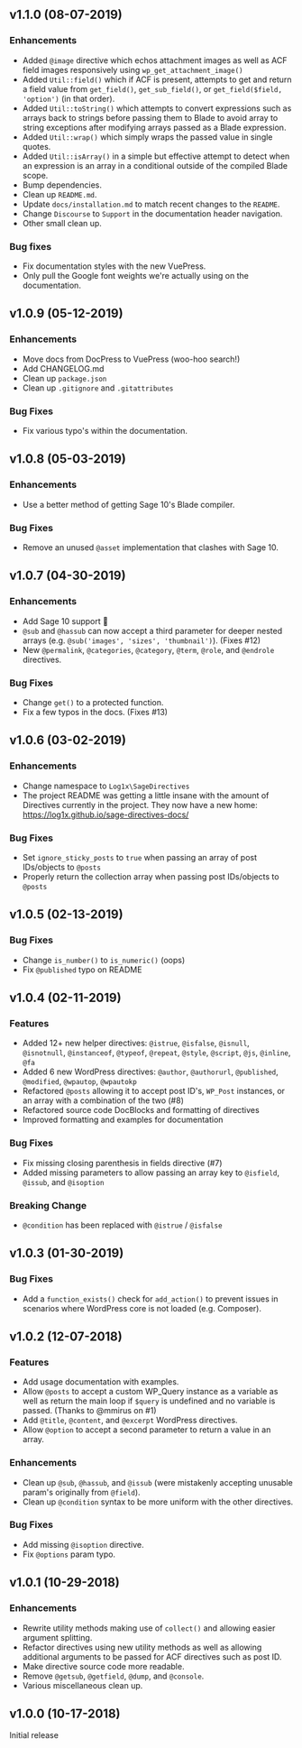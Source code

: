 ## v1.1.0 (08-07-2019)

### Enhancements
- Added `@image` directive which echos attachment images as well as ACF field images responsively using `wp_get_attachment_image()`
- Added `Util::field()` which if ACF is present, attempts to get and return a field value from `get_field()`, `get_sub_field()`, or `get_field($field, 'option')` (in that order).
- Added `Util::toString()` which attempts to convert expressions such as arrays back to strings before passing them to Blade to avoid array to string exceptions after modifying arrays passed as a Blade expression.
- Added `Util::wrap()` which simply wraps the passed value in single quotes.
- Added `Util::isArray()` in a simple but effective attempt to detect when an expression is an array in a conditional outside of the compiled Blade scope.
- Bump dependencies.
- Clean up `README.md`.
- Update `docs/installation.md` to match recent changes to the `README`.
- Change `Discourse` to `Support` in the documentation header navigation.
- Other small clean up.

### Bug fixes
- Fix documentation styles with the new VuePress.
- Only pull the Google font weights we're actually using on the documentation.

## v1.0.9 (05-12-2019)

### Enhancements
- Move docs from DocPress to VuePress (woo-hoo search!)
- Add CHANGELOG.md
- Clean up `package.json`
- Clean up `.gitignore` and `.gitattributes`

### Bug Fixes
- Fix various typo's within the documentation.

## v1.0.8 (05-03-2019)

### Enhancements
- Use a better method of getting Sage 10's Blade compiler.

### Bug Fixes
- Remove an unused `@asset` implementation that clashes with Sage 10.

## v1.0.7 (04-30-2019)

### Enhancements
- Add Sage 10 support 🎈 
- `@sub` and `@hassub` can now accept a third parameter for deeper nested arrays (e.g. `@sub('images', 'sizes', 'thumbnail')`). (Fixes #12)
- New `@permalink`, `@categories`, `@category`, `@term`, `@role`, and `@endrole` directives.

### Bug Fixes
- Change `get()` to a protected function.
- Fix a few typos in the docs. (Fixes #13)

## v1.0.6 (03-02-2019)

### Enhancements
- Change namespace to `Log1x\SageDirectives`
- The project README was getting a little insane with the amount of Directives currently in the project. They now have a new home: https://log1x.github.io/sage-directives-docs/

### Bug Fixes
- Set `ignore_sticky_posts` to `true` when passing an array of post IDs/objects to `@posts`
- Properly return the collection array when passing post IDs/objects to `@posts`

## v1.0.5 (02-13-2019)

### Bug Fixes
- Change `is_number()` to `is_numeric()` (oops)
- Fix `@published` typo on README

## v1.0.4 (02-11-2019)

### Features
- Added 12+ new helper directives: `@istrue`, `@isfalse`, `@isnull`, `@isnotnull`, `@instanceof`, `@typeof`, `@repeat`, `@style`, `@script`, `@js`, `@inline`, `@fa`
- Added 6 new WordPress directives: `@author`, `@authorurl`, `@published`, `@modified`, `@wpautop`, `@wpautokp`
- Refactored `@posts` allowing it to accept post ID's, `WP_Post` instances, or an array with a combination of the two (#8)
- Refactored source code DocBlocks and formatting of directives
- Improved formatting and examples for documentation

### Bug Fixes
- Fix missing closing parenthesis in fields directive (#7)
- Added missing parameters to allow passing an array key to `@isfield`, `@issub`, and `@isoption`

### Breaking Change
- `@condition` has been replaced with `@istrue` / `@isfalse`

## v1.0.3 (01-30-2019)

### Bug Fixes
- Add a `function_exists()` check for `add_action()` to prevent issues in scenarios where WordPress core is not loaded (e.g. Composer).

## v1.0.2 (12-07-2018)

### Features
- Add usage documentation with examples.
- Allow `@posts` to accept a custom WP_Query instance as a variable as well as return the main loop if `$query` is undefined and no variable is passed. (Thanks to @mmirus on #1)
- Add `@title`, `@content`, and `@excerpt` WordPress directives.
- Allow `@option` to accept a second parameter to return a value in an array.

### Enhancements
- Clean up `@sub`, `@hassub`, and `@issub` (were mistakenly accepting unusable param's originally from `@field`).
- Clean up `@condition` syntax to be more uniform with the other directives.

### Bug Fixes
- Add missing `@isoption` directive.
- Fix `@options` param typo.

## v1.0.1 (10-29-2018)

### Enhancements
- Rewrite utility methods making use of `collect()` and allowing easier argument splitting.
- Refactor directives using new utility methods as well as allowing additional arguments to be passed for ACF directives such as post ID.
- Make directive source code more readable.
- Remove `@getsub`, `@getfield`, `@dump`, and `@console`.
- Various miscellaneous clean up.

## v1.0.0 (10-17-2018)

Initial release
